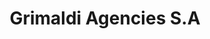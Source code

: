 ---
title: "Grimaldi Agencies S.A"
url: /ciudad-autonoma-de-buenos-aires/grimaldi-agencies-s-a/
shop: Reisebüro
---